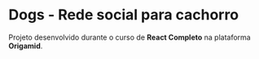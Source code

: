 # Dogs - Rede social para cachorro
Projeto desenvolvido durante o curso de **React Completo** na plataforma **Origamid**.
